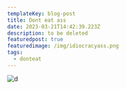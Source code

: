 ```yaml
---
templateKey: blog-post
title: Dont eat ass
date: 2023-03-21T14:42:39.223Z
description: to be deleted
featuredpost: true
featuredimage: /img/idiocracyass.png
tags:
  - donteat
---
```

![d](/img/idiocracyass.png "d")
